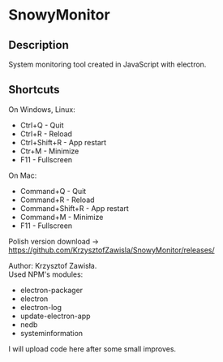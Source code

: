 # SnowyMonitor

## Description
System monitoring tool created in JavaScript with electron.

## Shortcuts
On Windows, Linux:
  - Ctrl+Q - Quit
  - Ctrl+R - Reload
  - Ctrl+Shift+R - App restart
  - Ctr+M - Minimize
  - F11 - Fullscreen
  
On Mac:
  - Command+Q - Quit
  - Command+R - Reload
  - Command+Shift+R - App restart
  - Command+M - Minimize
  - F11 - Fullscreen
  
Polish version download -> https://github.com/KrzysztofZawisla/SnowyMonitor/releases/
  
Author: Krzysztof Zawisła.  
Used NPM's modules:  
  - electron-packager  
  - electron  
  - electron-log  
  - update-electron-app  
  - nedb
  - systeminformation

I will upload code here after some small improves.
